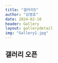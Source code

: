 ```yaml
---
title: "갤러리5"
author: "김영호"
date: 2024-02-10
header: Gallery
layout: gallerydetail
img: "Gallery1.jpg"
---
```


## 갤러리 오픈
